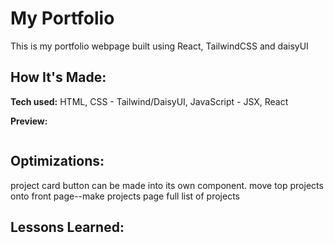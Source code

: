 # My Portfolio

This is my portfolio webpage built using React, TailwindCSS and daisyUI

## How It's Made:

**Tech used:**
HTML, CSS - Tailwind/DaisyUI, JavaScript - JSX, React

**Preview:**

<div align="center">
  <img src="" alt="" />  
</div>

## Optimizations:

project card button can be made into its own component.
move top projects onto front page--make projects page full list of projects

## Lessons Learned:
